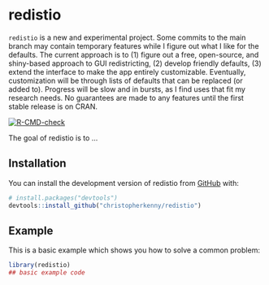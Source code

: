 
<!-- README.md is generated from README.Rmd. Please edit that file -->

# redistio

`redistio` is a new and experimental project. Some commits to the main
branch may contain temporary features while I figure out what I like for
the defaults. The current approach is to (1) figure out a free,
open-source, and shiny-based approach to GUI redistricting, (2) develop
friendly defaults, (3) extend the interface to make the app entirely
customizable. Eventually, customization will be through lists of
defaults that can be replaced (or added to). Progress will be slow and
in bursts, as I find uses that fit my research needs. No guarantees are
made to any features until the first stable release is on CRAN.

<!-- badges: start -->

[![R-CMD-check](https://github.com/christopherkenny/redistio/actions/workflows/R-CMD-check.yaml/badge.svg)](https://github.com/christopherkenny/redistio/actions/workflows/R-CMD-check.yaml)
<!-- badges: end -->

The goal of redistio is to …

## Installation

You can install the development version of redistio from
[GitHub](https://github.com/) with:

``` r
# install.packages("devtools")
devtools::install_github("christopherkenny/redistio")
```

## Example

This is a basic example which shows you how to solve a common problem:

``` r
library(redistio)
## basic example code
```
